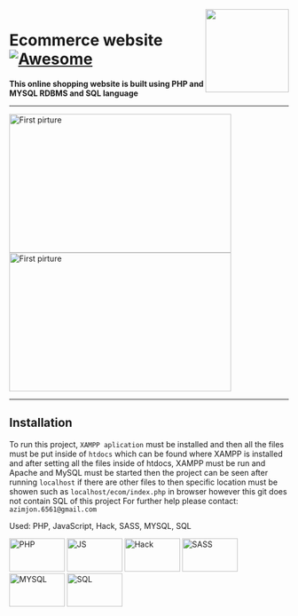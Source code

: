 <img src="https://github.com/mynameisone/Ecom/blob/master/images/Phoenix.png?raw=true" align="right" height="150"/>

# Ecommerce website [![Awesome](https://cdn.rawgit.com/sindresorhus/awesome/d7305f38d29fed78fa85652e3a63e154dd8e8829/media/badge.svg)](https://github.com/sindresorhus/awesome#readme)

**This online shopping website is built using PHP and MYSQL RDBMS and SQL language**

---
<p float="left">
<img src="https://github.com/mynameisone/Main/blob/master/img/p1.PNG?raw=true" width = "400" height="250" alt="First pirture" /> 
<img src="https://github.com/mynameisone/Main/blob/master/img/p11.PNG?raw=true" width = "400" height="250" alt="First pirture" /> 
</p>

---

## Installation
To run this project, `XAMPP aplication` must be installed and then all the files must be put inside of `htdocs` which can be found where XAMPP is installed and after setting all the files inside of htdocs, XAMPP must be run and Apache and MySQL must be started then the project can be seen after running `localhost` if there are other files to then specific location must be showen such as `localhost/ecom/index.php` in browser however this git does not contain SQL of this project
For further help please contact: `azimjon.6561@gmail.com`

Used: PHP, JavaScript, Hack, SASS, MYSQL, SQL

<p float="left">
<img src="https://github.com/mynameisone/Main/blob/master/img/PHP.png?raw=true" width = "100" height="60" alt="PHP" />
<img src="https://github.com/mynameisone/Main/blob/master/img/JS.png?raw=true" width = "100" height="60" alt="JS" />
<img src="https://github.com/mynameisone/Main/blob/master/img/H.png?raw=true" width = "100" height="60" alt="Hack" />
<img src="https://github.com/mynameisone/Main/blob/master/img/S.png?raw=true" width = "100" height="60" alt="SASS" />
<img src="https://github.com/mynameisone/Main/blob/master/img/SQL.png?raw=true" width = "100" height="60" alt="MYSQL" />
<img src="https://github.com/mynameisone/Main/blob/master/img/M.png?raw=true" width = "100" height="60" alt="SQL" />
</p>
